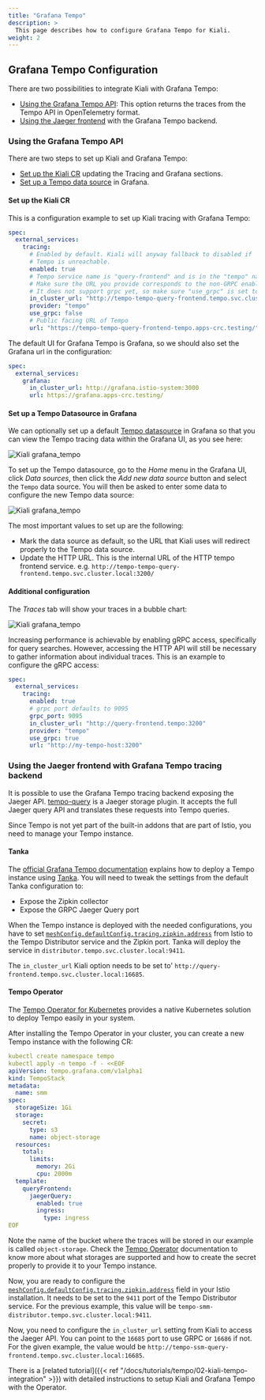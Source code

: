 ```yaml
---
title: "Grafana Tempo"
description: >
  This page describes how to configure Grafana Tempo for Kiali.
weight: 2
---
```


## Grafana Tempo Configuration

There are two possibilities to integrate Kiali with Grafana Tempo:

- [Using the Grafana Tempo API](#using-the-grafana-tempo-api): This option returns the traces from the Tempo API in OpenTelemetry format. 
- [Using the Jaeger frontend](#using-the-jaeger-frontend-with-grafana-tempo-tracing-backend) with the Grafana Tempo backend.

### Using the Grafana Tempo API 

There are two steps to set up Kiali and Grafana Tempo: 

- [Set up the Kiali CR](#set-up-the-kiali-cr) updating the Tracing and Grafana sections. 
- [Set up a Tempo data source](#set-up-a-tempo-datasource-in-grafana) in Grafana. 

#### Set up the Kiali CR

This is a configuration example to set up Kiali tracing with Grafana Tempo: 

```yaml
spec:
  external_services:
    tracing:
      # Enabled by default. Kiali will anyway fallback to disabled if
      # Tempo is unreachable.
      enabled: true
      # Tempo service name is "query-frontend" and is in the "tempo" namespace.
      # Make sure the URL you provide corresponds to the non-GRPC enabled endpoint
      # It does not support grpc yet, so make sure "use_grpc" is set to false.
      in_cluster_url: "http://tempo-tempo-query-frontend.tempo.svc.cluster.local:3200/"
      provider: "tempo"
      use_grpc: false
      # Public facing URL of Tempo 
      url: "https://tempo-tempo-query-frontend-tempo.apps-crc.testing/"
```

The default UI for Grafana Tempo is Grafana, so we should also set the Grafana url in the configuration: 

```yaml
spec:
  external_services:
    grafana:
      in_cluster_url: http://grafana.istio-system:3000
      url: https://grafana.apps-crc.testing/
```

#### Set up a Tempo Datasource in Grafana

We can optionally set up a default [Tempo datasource](https://grafana.com/docs/grafana/latest/datasources/tempo/) in Grafana so that you can view the Tempo tracing data within the Grafana UI, as you see here: 

![Kiali grafana_tempo](/images/documentation/configuration/grafana_tempo_ds.png)

To set up the Tempo datasource, go to the _Home_ menu in the Grafana UI, click _Data sources_, then click the _Add new data source_ button and select the `Tempo` data source.  You will then be asked to enter some data to configure the new Tempo data source: 

![Kiali grafana_tempo](/images/documentation/configuration/tempo_ds.png)

The most important values to set up are the following: 

- Mark the data source as default, so the URL that Kiali uses will redirect properly to the Tempo data source. 
- Update the HTTP URL. This is the internal URL of the HTTP tempo frontend service. e.g. `http://tempo-tempo-query-frontend.tempo.svc.cluster.local:3200/`

#### Additional configuration 

The _Traces_ tab will show your traces in a bubble chart:

![Kiali grafana_tempo](/images/documentation/configuration/grafana_tempo.png)

Increasing performance is achievable by enabling gRPC access, specifically for query searches. However, accessing the HTTP API will still be necessary to gather information about individual traces. This is an example to configure the gRPC access: 

```yaml
spec:
  external_services:
    tracing:
      enabled: true
      # grpc port defaults to 9095
      grpc_port: 9095 
      in_cluster_url: "http://query-frontend.tempo:3200"
      provider: "tempo"
      use_grpc: true
      url: "http://my-tempo-host:3200"
```

### Using the Jaeger frontend with Grafana Tempo tracing backend

It is possible to use the Grafana Tempo tracing backend exposing the Jaeger API.
[tempo-query](https://github.com/grafana/tempo/tree/main/cmd/tempo-query) is a
Jaeger storage plugin. It accepts the full Jaeger query API and translates these
requests into Tempo queries.

Since Tempo is not yet part of the built-in addons that are part of Istio, you
need to manage your Tempo instance.

#### Tanka

The [official Grafana Tempo documentation](https://grafana.com/docs/tempo/latest/setup/tanka/)
explains how to deploy a Tempo instance using [Tanka](https://tanka.dev/). You
will need to tweak the settings from the default Tanka configuration to:

- Expose the Zipkin collector
- Expose the GRPC Jaeger Query port

When the Tempo instance is deployed with the needed configurations, you have to
set
[`meshConfig.defaultConfig.tracing.zipkin.address`](https://istio.io/latest/docs/reference/config/istio.mesh.v1alpha1/#ProxyConfig-tracing)
from Istio to the Tempo Distributor service and the Zipkin port. Tanka will deploy
the service in `distributor.tempo.svc.cluster.local:9411`.

The `in_cluster_url` Kiali option needs to be set to'
`http://query-frontend.tempo.svc.cluster.local:16685`.

#### Tempo Operator

The [Tempo Operator for Kubernetes](https://github.com/grafana/tempo-operator)
provides a native Kubernetes solution to deploy Tempo easily in your system.

After installing the Tempo Operator in your cluster, you can create a new
Tempo instance with the following CR:

```yaml
kubectl create namespace tempo
kubectl apply -n tempo -f - <<EOF
apiVersion: tempo.grafana.com/v1alpha1
kind: TempoStack
metadata:
  name: smm
spec:
  storageSize: 1Gi
  storage:
    secret:
      type: s3
      name: object-storage
  resources:
    total:
      limits:
        memory: 2Gi
        cpu: 2000m
  template:
    queryFrontend:
      jaegerQuery:
        enabled: true
        ingress:
          type: ingress
EOF
```

Note the name of the bucket where the traces will be stored in our example is
called `object-storage`. Check the
[Tempo Operator](https://grafana.com/docs/tempo/next/setup/operator/object-storage)
documentation to know more about what storages are supported and how to create
the secret properly to provide it to your Tempo instance.

Now, you are ready to configure the
[`meshConfig.defaultConfig.tracing.zipkin.address`](https://istio.io/latest/docs/reference/config/istio.mesh.v1alpha1/#ProxyConfig-tracing)
field in your Istio installation. It needs to be set to the `9411` port of the
Tempo Distributor service. For the previous example, this value will be
`tempo-smm-distributor.tempo.svc.cluster.local:9411`.

Now, you need to configure the `in_cluster_url` setting from Kiali to access
the Jaeger API. You can point to the `16685` port to use GRPC or `16686` if not.
For the given example, the value would be
`http://tempo-ssm-query-frontend.tempo.svc.cluster.local:16685`.

There is a [related tutorial]({{< ref "/docs/tutorials/tempo/02-kiali-tempo-integration" >}}) with detailed instructions to setup Kiali and Grafana Tempo with the Operator.
